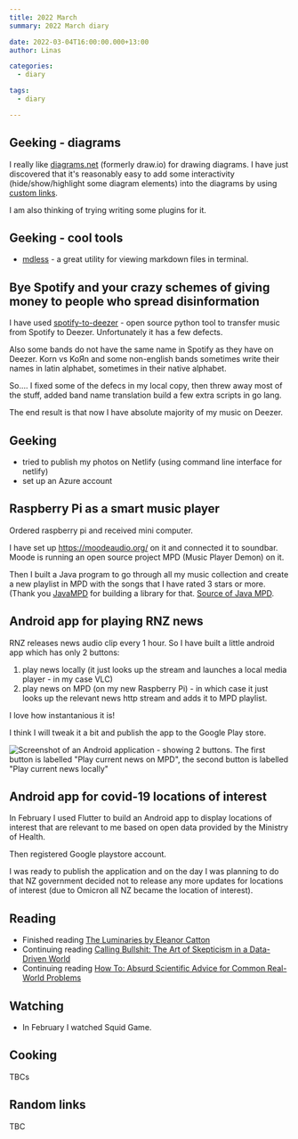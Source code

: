 ```yaml
---
title: 2022 March
summary: 2022 March diary

date: 2022-03-04T16:00:00.000+13:00
author: Linas

categories:
  - diary

tags:
  - diary

---
```


## Geeking - diagrams

I really like [diagrams.net](https://www.diagrams.net) (formerly draw.io) for drawing diagrams. I have just discovered that it's reasonably easy to add some interactivity (hide/show/highlight some diagram elements) into the diagrams by using [custom links](https://www.diagrams.net/doc/faq/custom-links).

I am also thinking of trying writing some plugins for it.

## Geeking - cool tools
* [mdless](https://github.com/ttscoff/mdless) - a great utility for viewing markdown files in terminal.

## Bye Spotify and your crazy schemes of giving money to people who spread disinformation

I have used [spotify-to-deezer](https://github.com/Fer99n/spotify-to-deezer) - open source python tool to transfer music from Spotify to Deezer. Unfortunately it has a few defects. 

Also some bands do not have the same name in Spotify as they have on Deezer. Korn vs KoЯn and some non-english bands sometimes write their names in latin alphabet, sometimes in their native alphabet. 

So.... I fixed some of the defecs in my local copy, then threw away most of the stuff, added band name translation build a few extra scripts in go lang.

The end result is that now I have absolute majority of my music on Deezer.

## Geeking

* tried to publish my photos on Netlify (using command line interface for netlify)
* set up an Azure account

## Raspberry Pi as a smart music player

Ordered raspberry pi and received mini computer.

I have set up https://moodeaudio.org/ on it and connected it to soundbar. Moode is running an open source project MPD (Music Player Demon) on it.

Then I built a Java program to go through all my music collection and create a new playlist in MPD with the songs that I have rated 3 stars or more. (Thank you [JavaMPD](https://mvnrepository.com/artifact/net.thejavashop/javampd/6.0.0) for building a library for that. [Source of Java MPD](https://github.com/finnyb/javampd).

## Android app for playing RNZ news

RNZ releases news audio clip every 1 hour. So I have built a little android app which has only 2 buttons:
1. play news locally (it just looks up the stream and launches a local media player - in my case VLC)
2. play news on MPD (on my new Raspberry Pi) - in which case it just looks up the relevant news http stream and adds it to MPD playlist.

I love how instantanious it is!

I think I will tweak it a bit and publish the app to the Google Play store.

![Screenshot of an Android application - showing 2 buttons. The first button is labelled "Play current news on MPD", the second button is labelled "Play current news locally"](/2022/2022-03-screenshot_rnznewsmpc.jpg)


## Android app for covid-19 locations of interest

In February I used Flutter to build an Android app to display locations of interest that are relevant to me based on open data provided by the Ministry of Health. 

Then registered Google playstore account.

I was ready to publish the application and on the day I was planning to do that NZ government decided not to release any more updates for locations of interest (due to Omicron all NZ became the location of interest).
 
## Reading

* Finished reading [The Luminaries by Eleanor Catton](https://www.goodreads.com/book/show/17333230-the-luminaries)
* Continuing reading [Calling Bullshit: The Art of Skepticism in a Data-Driven World](https://www.goodreads.com/book/show/48889983-calling-bullshit)
* Continuing reading [How To: Absurd Scientific Advice for Common Real-World Problems](https://www.goodreads.com/book/show/43852758-how-to)

## Watching

* In February I watched Squid Game.

## Cooking

TBCs

## Random links

TBC
